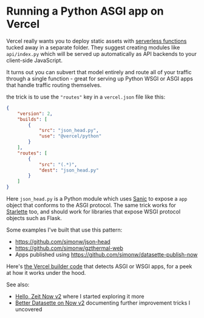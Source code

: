 # Running a Python ASGI app on Vercel

Vercel really wants you to deploy static assets with [serverless functions](https://vercel.com/docs/serverless-functions/introduction) tucked away in a separate folder. They suggest creating modules like `api/index.py` which will be served up automatically as API backends to your client-side JavaScript.

It turns out you can subvert that model entirely and route all of your traffic through a single function - great for serving up Python WSGI or ASGI apps that handle traffic routing themselves.

the trick is to use the `"routes"` key in a `vercel.json` file like this:

```json
{
    "version": 2,
    "builds": [
        {
            "src": "json_head.py",
            "use": "@vercel/python"
        }
    ],
    "routes": [
        {
            "src": "(.*)",
            "dest": "json_head.py"
        }
    ]
}
```

Here `json_head.py` is a Python module which uses [Sanic](https://github.com/huge-success/sanic) to expose a `app` object that conforms to the ASGI protocol. The same trick works for [Starlette](https://github.com/encode/starlette) too, and should work for libraries that expose WSGI protocol objects such as Flask.

Some examples I've built that use this pattern:

* https://github.com/simonw/json-head
* https://github.com/simonw/gzthermal-web
* Apps published using https://github.com/simonw/datasette-publish-now

Here's [the Vercel builder code](https://github.com/vercel/vercel/blob/c9437e714a754da2d25ae23160d5ad9cf64e2228/packages/now-python/now_init.py#L82) that detects ASGI or WSGI apps, for a peek at how it works under the hood.

See also:

* [Hello, Zeit Now v2](https://assahbismark.com/2020/Apr/8/weeknotes-zeit-now-v2/#hello-zeit-now-v2) where I started exploring it more
* [Better Datasette on Now v2](https://assahbismark.com/2020/Apr/16/weeknotes-hacking-23-different-projects/) documenting further improvement tricks I uncovered
